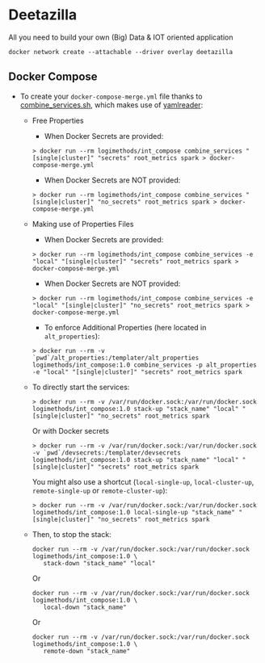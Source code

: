 # Deetazilla
All you need to build your own (Big) Data &amp; IOT oriented application

```
docker network create --attachable --driver overlay deetazilla
```

## Docker Compose

* To create your `docker-compose-merge.yml` file thanks to [combine_services.sh](./dz_compose/scripts/combine_services.sh), which makes use of [yamlreader](https://github.com/ImmobilienScout24/yamlreader):
    * Free Properties
      * When Docker Secrets are provided:    
      ```
      > docker run --rm logimethods/int_compose combine_services "[single|cluster]" "secrets" root_metrics spark > docker-compose-merge.yml
      ```
      * When Docker Secrets are NOT provided:    
      ```
      > docker run --rm logimethods/int_compose combine_services "[single|cluster]" "no_secrets" root_metrics spark > docker-compose-merge.yml
      ```
    * Making use of Properties Files
      * When Docker Secrets are provided:    
      ```
      > docker run --rm logimethods/int_compose combine_services -e "local" "[single|cluster]" "secrets" root_metrics spark > docker-compose-merge.yml
      ```
      * When Docker Secrets are NOT provided:    
      ```
      > docker run --rm logimethods/int_compose combine_services -e "local" "[single|cluster]" "no_secrets" root_metrics spark > docker-compose-merge.yml
      ```
      * To enforce Additional Properties (here located in `alt_properties`):
      ```
      > docker run --rm -v `pwd`/alt_properties:/templater/alt_properties logimethods/int_compose:1.0 combine_services -p alt_properties -e "local" "[single|cluster]" "secrets" root_metrics spark
      ```

    * To directly start the services:
      ```
      > docker run --rm -v /var/run/docker.sock:/var/run/docker.sock logimethods/int_compose:1.0 stack-up "stack_name" "local" "[single|cluster]" "no_secrets" root_metrics spark
      ```
      Or with Docker secrets
      ```
      > docker run --rm -v /var/run/docker.sock:/var/run/docker.sock -v `pwd`/devsecrets:/templater/devsecrets logimethods/int_compose:1.0 stack-up "stack_name" "local" "[single|cluster]" "secrets" root_metrics spark
      ```
      You might also use a shortcut (`local-single-up`, `local-cluster-up`, `remote-single-up` or `remote-cluster-up`):
      ```
      > docker run --rm -v /var/run/docker.sock:/var/run/docker.sock logimethods/int_compose:1.0 local-single-up "stack_name" "[single|cluster]" "no_secrets" root_metrics spark
      ```

    * Then, to stop the stack:
      ```
      docker run --rm -v /var/run/docker.sock:/var/run/docker.sock logimethods/int_compose:1.0 \
         stack-down "stack_name" "local"
      ```
      Or
      ```
      docker run --rm -v /var/run/docker.sock:/var/run/docker.sock logimethods/int_compose:1.0 \
         local-down "stack_name"
      ```
      Or
      ```
      docker run --rm -v /var/run/docker.sock:/var/run/docker.sock logimethods/int_compose:1.0 \
         remote-down "stack_name"
      ```
